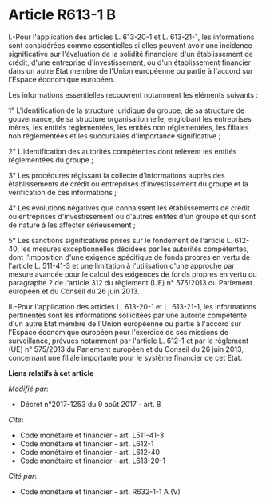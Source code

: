 # Article R613-1 B

I.-Pour l'application des articles L. 613-20-1 et L. 613-21-1, les informations sont considérées comme essentielles si elles
peuvent avoir une incidence significative sur l'évaluation de la solidité financière d'un établissement de crédit, d'une
entreprise d'investissement, ou d'un établissement financier dans un autre Etat membre de l'Union européenne ou partie à
l'accord sur l'Espace économique européen.

Les informations essentielles recouvrent notamment les éléments suivants :

1° L'identification de la structure juridique du groupe, de sa structure de gouvernance, de sa structure organisationnelle,
englobant les entreprises mères, les entités réglementées, les entités non réglementées, les filiales non réglementées et les
succursales d'importance significative ;

2° L'identification des autorités compétentes dont relèvent les entités réglementées du groupe ;

3° Les procédures régissant la collecte d'informations auprès des établissements de crédit ou entreprises d'investissement du
groupe et la vérification de ces informations ;

4° Les évolutions négatives que connaissent les établissements de crédit ou entreprises d'investissement ou d'autres entités
d'un groupe et qui sont de nature à les affecter sérieusement ;

5° Les sanctions significatives prises sur le fondement de l'article L. 612-40, les mesures exceptionnelles décidées par les
autorités compétentes, dont l'imposition d'une exigence spécifique de fonds propres en vertu de l'article L. 511-41-3 et une
limitation à l'utilisation d'une approche par mesure avancée pour le calcul des exigences de fonds propres en vertu du
paragraphe 2 de l'article 312 du règlement (UE) n° 575/2013 du Parlement européen et du Conseil du 26 juin 2013.

II.-Pour l'application des articles L. 613-20-1 et L. 613-21-1, les informations pertinentes sont les informations
sollicitées par une autorité compétente d'un autre Etat membre de l'Union européenne ou partie à l'accord sur l'Espace
économique européen pour l'exercice de ses missions de surveillance, prévues notamment par l'article L. 612-1 et par le
règlement (UE) n° 575/2013 du Parlement européen et du Conseil du 26 juin 2013, concernant une filiale importante pour le
système financier de cet Etat.

**Liens relatifs à cet article**

_Modifié par_:

  - Décret n°2017-1253 du 9 août 2017 - art. 8

_Cite_:

  - Code monétaire et financier - art. L511-41-3
  - Code monétaire et financier - art. L612-1
  - Code monétaire et financier - art. L612-40
  - Code monétaire et financier - art. L613-20-1

_Cité par_:

  - Code monétaire et financier - art. R632-1-1 A (V)
